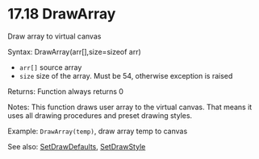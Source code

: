 # 17.18 DrawArray

Draw array to virtual canvas

Syntax: DrawArray\(arr\[\],size=sizeof arr\)

* `arr[]` source array 
* `size` size of the array. Must be 54, otherwise exception is raised 

Returns: Function always returns 0

Notes: This function draws user array to the virtual canvas. That means it uses all drawing procedures and preset drawing styles.

Example: `DrawArray(temp)`, draw array temp to canvas

See also: [SetDrawDefaults](/17-api-native-functions/1720-setdrawdefaults.md), [SetDrawStyle](/17-api-native-functions/1722-setdrawstyle.md)

